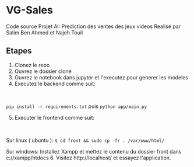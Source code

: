 # VG-Sales

Code source Projet AI: Prediction des ventes des jeux videos
Realisé par Salim Ben Ahmed et Najeh Touil

## Etapes

1. Clonez le repo
2. Ouvrez le dossier cloné
3. Ouvrez le notebook dans jupyter et l'executez pour generer les modeles
4. Executez le backend comme suit: 
<br />

`pip install -r requirements.txt` puis `python app/main.py`
<br />

5. Executer le frontend comme suit:
<br />

Sur linux ( ubuntu ): `$ cd front && sudo cp -fr . /var/www/html/`
<br />

Sur windows: Installez Xampp et mettez le contenu du dossier front dans c://xampp/htdocs
6. Visitez http://localhost/ et essayez l'application.
